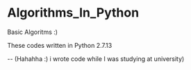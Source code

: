 # Algorithms_In_Python
Basic Algoritms :)

These codes written in Python 2.7.13


--
(Hahahha :) i wrote code while I was studying at university)
